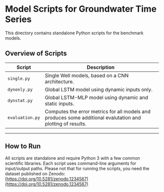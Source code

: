 # Model Scripts for Groundwater Time Series
This directory contains standalone Python scripts for the benchmark models.

## Overview of Scripts
| Script          | Description                                                                                                 |
|-----------------|-------------------------------------------------------------------------------------------------------------|
| `single.py`     | Single Well models, based on a CNN architecture.                                                            |
| `dynonly.py`    | Global LSTM model using dynamic inputs only.                                                                |
| `dynstat.py`    | Global LSTM-MLP model using dynamic and static inputs.                                                      |
| `evaluation.py` | Computes the error metrics for all models and produces some additional evalutation and plotting of results. |


---

## How to Run

All scripts are standalone and require Python 3 with a few common scientific libraries. Each script uses command-line arguments for input/output paths. Please not that for running the scripts, you need the dataset published on Zenodo:  
[https://doi.org/10.5281/zenodo.1234567](https://doi.org/10.5281/zenodo.1234567)

